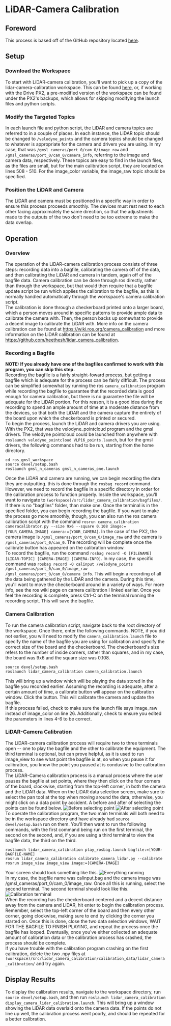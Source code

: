 # LiDAR-Camera Calibration
## Foreword
This process is based off of the GitHub repository located [here](https://github.com/heethesh/lidar_camera_calibration).
## Setup
### Download the Workspace
To start with LiDAR-camera calibration, you'll want to pick up a copy of the lidar-camera-calibration workspace. This can be found [here](https://github.com/heethesh/lidar_camera_calibration), or, if working with the Drive PX2, a pre-modified version of the workspace can be found under the PX2's backups, which allows for skipping modifying the launch files and python scripts. 
### Modify the Targeted Topics
In each launch file and python script, the LiDAR and camera topics are referred to in a couple of places. In each instance, the LiDAR topic should be changed to `/velodyne_points` and the camera topics should be changed to whatever is appropriate for the camera and drivers you are using. In my case, that was `/gmsl_cameras/port_0/cam_0/image_raw` and `/gmsl_cameras/port_0/cam_0/camera_info`, referring to the image and camera data, respectively. These topics are easy to find in the launch files, as the files are small, but for the main calibration script, they are located on lines 508 - 510. 
For the image_color variable, the image_raw topic should be specified.
### Position the LiDAR and Camera
The LiDAR and camera must be positioned in a specific way in order to ensure this process proceeds smoothly. The devices must rest next to each other facing approximately the same direction, so that the adjustments made to the outputs of the two don't need to be too extreme to make the data overlap.
## Operation
### Overview
The operation of the LiDAR-camera calibration process consists of three steps: recording data into a bagfile, calibrating the camera off of the data, and then calibrating the LiDAR and camera in tandem, again off of the bagfile data. Camera calibration can be done through ros directly, rather than through the workspace, but that would then require that a bagfile update script be run which applies the calibration to the bagfile, as this is normally handled automatically through the workspace's camera calibration script.    
The calibration is done through a checkerboard printed onto a larger board, which a person moves around in specific patterns to provide ample data to calibrate the camera with. Then, the person backs up somewhat to provide a decent image to calibrate the LiDAR with. More info on the camera calibration can be found at https://wiki.ros.org/camera_calibration and more information on the LiDAR calibration can be found at https://github.com/heethesh/lidar_camera_calibration.
### Recording a Bagfile
__NOTE: If you already have one of the bagfiles confirmed to work with this program, you can skip this step.__  
Recording the bagfile is a fairly straight-foward process, but getting a bagfile which is adequate for the process can be fairly difficult. The process can be simplified somewhat by running the ros `camera_calibration` program while recording the bagfile to guarantee that the recorded data is good enough for camera calibration, but there is no guarantee the file will be adequate for the LiDAR portion. For this reason, it is a good idea during the recording to spend an ample amount of time at a moderate distance from the devices, so that both the LiDAR and the camera capture the entirety of the board upon which the checkerboard is printed or secured.    
To begin the process, launch the LiDAR and camera drivers you are using. With the PX2, that was the velodyne_pointcloud program and the gmsl drivers. The velodyne pointcloud could be launched from anywhere with `roslaunch velodyne_pointcloud VLP16_points.launch`, but for the gmsl drivers, the following commands had to be run, starting from the home directory.  
```
cd ros_gmsl_workspace  
source devel/setup.bash  
roslaunch gmsl_n_cameras gmsl_n_cameras_one.launch  
```
Once the LiDAR and camera are running, we can begin recording the data they are outputting. this is done through the `rosbag record` command. However, we need to record the bagfile in a specific directory in order for the calibration process to function properly. Inside the workspace, you'll want to navigate to `(workspace)/src/lidar_camera_calibration/bagfiles/`. If there is no "bagfiles" folder, than make one. Once the terminal is in the specified folder, you can begin recording the bagfile. If you want to make the process go more smoothly, though, you can also run the ros camera calibration script with the command `rosrun camera_calibration cameracalibrator.py --size 9x6 --square 0.108 image:=[YOUR_CAMERA_IMAGE] camera:=[YOUR_CAMERA]`. In the case of the PX2, the camera image is `/gmsl_cameras/port_0/cam_0/image_raw` and the camera is `/gmsl_cameras/port_0/cam_0`. The recording will be complete once the calibrate button has appeared on the calibration window.    
To record the bagfile, run the command `rosbag record -O [FILENAME] [LIDAR-TOPIC] [CAMERA-IMAGE] [CAMERA-INFO]`. In my case, the specific command was `rosbag record -O calinput /velodyne_points /gmsl_cameras/port_0/cam_0/image_raw /gmsl_cameras/port_0/cam_0/camera_info`. This will begin a recording of all the data being gathered by the LiDAR and the camera. During this time, you'll want to move the checkerboard around in a variety of ways. For more info, see the ros wiki page on camera calibration I linked earlier. Once you feel the recording is complete, press Ctrl-C on the terminal running the recording script. This will save the bagfile.
### Camera Calibration
To run the camera calibration script, navigate back to the root directory of the workspace. Once there, enter the following commands. NOTE, if you did not earlier, you will need to modify the `camera_calibration.launch` file to specify the name of the bagfile you are using for calibration and specify the correct size of the board and the checkerboard. The checkerboard's size refers to the number of inside corners, rather than squares, and in my case, the board was 9x6 and the square size was 0.108.
```
source devel/setup.bash
roslaunch lidar_camera_calibration camera_calibration.launch
```
This will bring up a window which will be playing the data stored in the bagfile you recorded earlier. Assuming the recording is adequate, after a certain amount of time, a calibrate button will appear on the calibration window. Click the button. This will calibrate the camera and update the bagfile.  
If this process failed, check to make sure the launch file says image_raw instead of image_color on line 26. Additionally, check to ensure you edited the parameters in lines 4-6 to be correct.
### LiDAR-Camera Calibration
The LiDAR-camera calibration process will require two to three terminals open -- one to play the bagfile and the other to calibrate the equipment. The third terminal is optional, but can prove helpful, as it is used to run image_view to see what point the bagfile is at, so when you pause it for calibration, you know the point you paused at is condusive to the calibration process.    
The LiDAR-Camera calibration process is a manual process where the user pauses the bagfile at set points, where they then click on the four corners of the board, clockwise, starting from the top-left corner, in both the camera and the LiDAR data. When on the LiDAR data selection screen, make sure to select the pan tool at the top when moving around the data, otherwise, you might click on a data point by accident. A before and after of selecting the points can be found below. 
![Before selecting point](https://github.com/mate7151/lc-cal-tutorial/blob/master/lc-pics/BeforePickingCorners.png?raw=true)
![After selecting point](https://github.com/mate7151/lc-cal-tutorial/blob/master/lc-pics/AfterPickingCorners.png?raw=true)  
To operate the calibration program, the two main terminals will both need to be in the workspace directory and have already had `source devel/setup.bash` run on them. You'll then want to run the following commands, with the first command being run on the first terminal, the second on the second, and, if you are using a third terminal to view the bagfile data, the third on the third.
```
roslaunch lidar_camera_calibration play_rosbag.launch bagfile:=[YOUR-BAGFILE-NAME]
rosrun lidar_camera_calibration calibrate_camera_lidar.py --calibrate
rosrun image_view image_view image:=[CAMERA-IMAGE]
```
Your screen should look something like this.
![Everything running](https://github.com/mate7151/lc-cal-tutorial/blob/master/lc-pics/BeforeActivatingCalibration.png?raw=true)  
In my case, the bagfile name was calinput.bag and the camera image was /gmsl_cameras/port_0/cam_0/image_raw. Once all this is running, select the second terminal. The second terminal should look like this.
![Calibration terminal](https://github.com/mate7151/lc-cal-tutorial/blob/master/lc-pics/CalibrationTerminal.png?raw=true)  
When the recording has the checkerboard centered and a decent distance away from the camera and LiDAR, hit enter to begin the calibration process. Remember, select the top-left corner of the board and then every other corner, going clockwise, making sure to end by clicking the corner you started on. Once this is done, close the two data selection windows, WAIT FOR THE BAGFILE TO FINISH PLAYING, and repeat the process once the bagfile has looped. Eventually, once you've either collected an adequate amount of calibration data or the calibration process has crashed, the process should be complete.    
If you have trouble with the calibration program crashing on the first calibration, delete the two .npy files at `(workspace)/src/lidar_camera_calibration/calibration_data/lidar_camera_calibration/` and try again.
## Display Results
To display the calibration results, navigate to the workspace directory, run `source devel/setup.bash`, and then run `roslaunch lidar_camera_calibration display_camera_lidar_calibration.launch`. This will bring up a window showing the LiDAR data overlaid onto the camera data. If the points do not line up well, the calibration process went poorly, and should be repeated for a better calibration.
